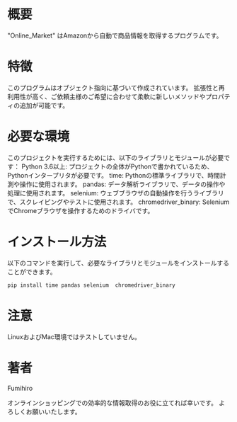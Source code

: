 # 概要
"Online_Market" はAmazonから自動で商品情報を取得するプログラムです。

# 特徴
このプログラムはオブジェクト指向に基づいて作成されています。
拡張性と再利用性が高く、ご依頼主様のご希望に合わせて柔軟に新しいメソッドやプロパティの追加が可能です。

# 必要な環境
このプロジェクトを実行するためには、以下のライブラリとモジュールが必要です： 
Python 3.6以上: プロジェクトの全体がPythonで書かれているため、Pythonインタープリタが必要です。
time: Pythonの標準ライブラリで、時間計測や操作に使用されます。
pandas: データ解析ライブラリで、データの操作や処理に使用されます。
selenium: ウェブブラウザの自動操作を行うライブラリで、スクレイピングやテストに使用されます。
chromedriver_binary: SeleniumでChromeブラウザを操作するためのドライバです。

# インストール方法
以下のコマンドを実行して、必要なライブラリとモジュールをインストールすることができます。

```bash
pip install time pandas selenium  chromedriver_binary
```

# 注意
LinuxおよびMac環境ではテストしていません。

# 著者
Fumihiro

オンラインショッピングでの効率的な情報取得のお役に立てれば幸いです。 
よろしくお願いいたします。
